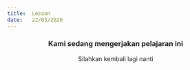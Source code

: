 ```yaml
---
title:  Lesson
date:   22/03/2020
---
```


### <center>Kami sedang mengerjakan pelajaran ini</center>
<center>Silahkan kembali lagi nanti</center>
